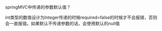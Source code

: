 springMVC中传递的参数默认值？



int类型的数值设计为Integer传递的时候required=false的时候才不会报错，否则会一直报错。如果默认不传递参数的话，会使用默认的null值